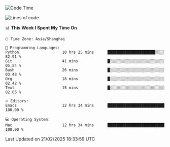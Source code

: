 <!--START_SECTION:waka-->
![Code Time](http://img.shields.io/badge/Code%20Time-2%2C543%20hrs%202%20mins-blue)

![Lines of code](https://img.shields.io/badge/From%20Hello%20World%20I%27ve%20Written-335.2%20thousand%20lines%20of%20code-blue)

📊 **This Week I Spent My Time On** 

```text
🕑︎ Time Zone: Asia/Shanghai

💬 Programming Languages: 
Python                   10 hrs 25 mins      █████████████████████░░░░   82.91 % 
Git                      41 mins             █░░░░░░░░░░░░░░░░░░░░░░░░   05.54 % 
Bash                     26 mins             █░░░░░░░░░░░░░░░░░░░░░░░░   03.48 % 
Org                      18 mins             █░░░░░░░░░░░░░░░░░░░░░░░░   02.42 % 
Text                     15 mins             █░░░░░░░░░░░░░░░░░░░░░░░░   02.05 % 

🔥 Editors: 
Emacs                    12 hrs 34 mins      █████████████████████████   100.00 % 

💻 Operating System: 
Mac                      12 hrs 34 mins      █████████████████████████   100.00 % 
```


 Last Updated on 21/02/2025 18:33:59 UTC
<!--END_SECTION:waka-->
